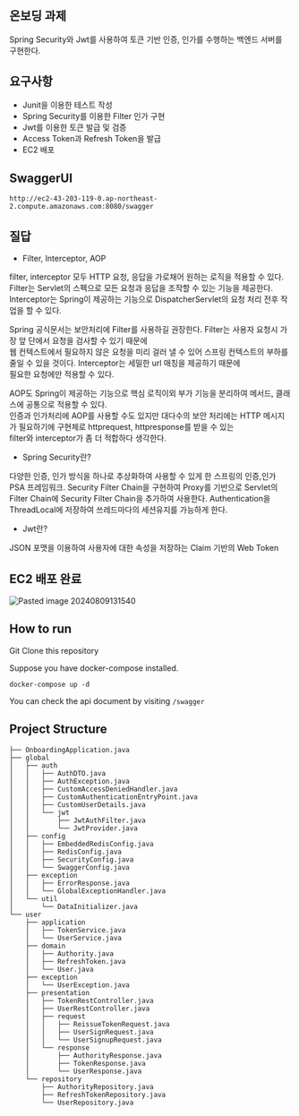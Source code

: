 ## 온보딩 과제

Spring Security와 Jwt를 사용하여 토큰 기반 인증, 인가를 수행하는 백엔드 서버를 구현한다.

## 요구사항

- Junit을 이용한 테스트 작성
- Spring Security를 이용한 Filter 인가 구현
- Jwt를 이용한 토큰 발급 및 검증
- Access Token과 Refresh Token을 발급
- EC2 배포

## SwaggerUI
```
http://ec2-43-203-119-0.ap-northeast-2.compute.amazonaws.com:8080/swagger
```

## 질답

- Filter, Interceptor, AOP

filter, interceptor 모두 HTTP 요청, 응답을 가로채어 원하는 로직을 적용할 수 있다.  
Filter는 Servlet의 스펙으로 모든 요청과 응답을 조작할 수 있는 기능을 제공한다.   
Interceptor는 Spring이 제공하는 기능으로 DispatcherServlet의 요청 처리 전후 작업을 할 수 있다.  

Spring 공식문서는 보안처리에 Filter를 사용하길 권장한다. Filter는 사용자 요청시 가장 앞 단에서 요청을 검사할 수 있기 때문에   
웹 컨텍스트에서 필요하지 않은 요청을 미리 걸러 낼 수 있어 스프링 컨텍스트의 부하를 줄일 수 있을 것이다. Interceptor는 세밀한 url 매칭을 제공하기 때문에  
필요한 요청에만 적용할 수 있다. 

AOP도 Spring이 제공하는 기능으로 핵심 로직이외 부가 기능을 분리하여 메서드, 클래스에 공통으로 적용할 수 있다.  
인증과 인가처리에 AOP를 사용할 수도 있지만 대다수의 보안 처리에는 HTTP 메시지가 필요하기에 구현체로 httprequest, httpresponse를 받을 수 있는  
filter와 interceptor가 좀 더 적합하다 생각한다.  

- Spring Security란?

다양한 인증, 인가 방식을 하나로 추상화하여 사용할 수 있게 한 스프링의 인증,인가 PSA 프레임워크.
Security Filter Chain을 구현하여 Proxy를 기반으로 Servlet의 Filter Chain에 Security Filter Chain을 추가하여 사용한다.
Authentication을 ThreadLocal에 저장하여 쓰레드마다의 세션유지를 가능하게 한다.  

- Jwt란?

JSON 포맷을 이용하여 사용자에 대한 속성을 저장하는 Claim 기반의 Web Token  


## EC2 배포 완료

![Pasted image 20240809131540](https://github.com/user-attachments/assets/2376bd2a-0009-4f6d-a8f0-e0fc289a054a)

## How to run

Git Clone this repository

Suppose you have docker-compose installed.

```
docker-compose up -d
```

You can check the api document by visiting `/swagger`

## Project Structure

```
├── OnboardingApplication.java
├── global
│   ├── auth
│   │   ├── AuthDTO.java
│   │   ├── AuthException.java
│   │   ├── CustomAccessDeniedHandler.java
│   │   ├── CustomAuthenticationEntryPoint.java
│   │   ├── CustomUserDetails.java
│   │   └── jwt
│   │       ├── JwtAuthFilter.java
│   │       └── JwtProvider.java
│   ├── config
│   │   ├── EmbeddedRedisConfig.java
│   │   ├── RedisConfig.java
│   │   ├── SecurityConfig.java
│   │   └── SwaggerConfig.java
│   ├── exception
│   │   ├── ErrorResponse.java
│   │   └── GlobalExceptionHandler.java
│   └── util
│       └── DataInitializer.java
└── user
    ├── application
    │   ├── TokenService.java
    │   └── UserService.java
    ├── domain
    │   ├── Authority.java
    │   ├── RefreshToken.java
    │   └── User.java
    ├── exception
    │   └── UserException.java
    ├── presentation
    │   ├── TokenRestController.java
    │   ├── UserRestController.java
    │   ├── request
    │   │   ├── ReissueTokenRequest.java
    │   │   ├── UserSignRequest.java
    │   │   └── UserSignupRequest.java
    │   └── response
    │       ├── AuthorityResponse.java
    │       ├── TokenResponse.java
    │       └── UserResponse.java
    └── repository
        ├── AuthorityRepository.java
        ├── RefreshTokenRepository.java
        └── UserRepository.java

```
